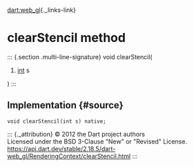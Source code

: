 [dart:web\_gl](../../dart-web_gl/dart-web_gl-library){._links-link}

clearStencil method
===================

::: {.section .multi-line-signature}
void clearStencil(

1.  [int](../../dart-core/int-class) s

)
:::

Implementation {#source}
--------------

``` {.language-dart data-language="dart"}
void clearStencil(int s) native;
```

::: {._attribution}
© 2012 the Dart project authors\
Licensed under the BSD 3-Clause \"New\" or \"Revised\" License.\
<https://api.dart.dev/stable/2.18.5/dart-web_gl/RenderingContext/clearStencil.html>
:::
